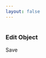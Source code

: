 ```yaml
---
layout: false
---
```


<script setup>
  import pButton from '../button/Button.vue'
  import pPdfViewer from '../pdf-viewer/PdfViewer.vue'
  import pPdfObject from './PdfObject.vue'
  import pPdfObjectAddon from './PdfObjectAddon.vue'
  import pDropzone from '../dropzone/Dropzone.vue'
  import pCheckbox from '../checkbox/Checkbox.vue'
  import pSheet from '../sheet/Sheet.vue'
  import pFormGroup from '../form-group/FormGroup.vue'
  import pInput from '../input/Input.vue'
  import IconClose from '@privyid/persona-icon/vue/close/16.vue'
  import IconEdit from '@privyid/persona-icon/vue/edit/16.vue'
  import { usePreview } from '../cropper/utils/use-preview'
  import { reactive, ref } from 'vue-demi'
  import { withBase } from 'vitepress'

  const scale  = ref(1)
  const file   = ref()
  const debug  = ref(false)
  const src    = usePreview(file, withBase('/assets/pdf/Calibrator-v3.pdf'))

  const items  = reactive([])
  const item   = ref()
  const isEdit = ref(false)


  function createText (text, width, height, bgColor, textColor) {
    return `data:image/svg+xml,<svg height="${height}" width="${width}" xmlns="http://www.w3.org/2000/svg"><rect fill="${encodeURIComponent(bgColor)}" x="0" y="0" height="${height}" width="${width}"></rect><text fill="${encodeURIComponent(textColor)}" dominant-baseline="central" text-anchor="middle" x="50%" y="50%" font-family="sans-serif" font-weight="600">${encodeURIComponent(text)}</text></svg>`
  }

  function add (width = 198, height = 106) {
    items.push({
      _key     : Symbol('ObjectId'),
      src      : createText(`${width}x${height}`, width, height, '#77AB59', '#ffffff'),
      page     : undefined,
      x        : undefined,
      y        : undefined,
      width    : width,
      height   : height,
      resizable: true,
      moveable : true,
    })
  }

  function remove (index) {
    items.splice(index, 1)
  }

  function edit (index) {
    isEdit.value = true
    item.value   = { ...items[index] }
  }

  function save () {
    const index = items.findIndex((i) => i._key === item.value._key)

    if (index > -1) {
      Object.assign(items[index], item.value)

      isEdit.value = false
      item.value   = undefined
    }
  }
</script>

<div class="flex w-full h-full">
  <p-pdf-viewer
    layout="fit"
    :src="src"
    v-model:scale="scale">
    <template #header>
      <div class="flex flex-col gap-2 p-2 md:flex-row md:items-center">
        <p-dropzone accept="application/pdf" v-model="file">
          <template #default="{ browse }">
            <p-button @click="browse" color="info">
              Open Doc
            </p-button>
          </template>
        </p-dropzone>
        <div class="flex items-center px-2 space-x-2 shrink-0">
          <p-checkbox v-model="debug">
            Show Debug
          </p-checkbox>
        </div>
        <div class="flex flex-wrap gap-2 shrink-0 md:flex-nowrap">
          <p-button @click="add(198, 106)">
            Add Signature
          </p-button>
          <p-button @click="add(118.79, 118.79, false)">
            Add E-Metere
          </p-button>
          <p-button @click="add(106, 106)">
            Add Seal
          </p-button>
        </div>
      </div>
    </template>
    <p-pdf-object
      v-for="(item, i) in items"
      :key="item.key"
      v-model:text="item.text"
      v-model:page="item.page"
      v-model:width="item.width"
      v-model:height="item.height"
      v-model:x="item.x"
      v-model:y="item.y"
      :resizable="item.resizable"
      :moveable="item.moveable"
      :debug="debug"
      autofocus
    >
      <img
        class="w-full h-full"
        :width="item.width"
        :height="item.height"
        :src="item.src" />
      <p-pdf-object-addon class="space-y-1">
        <p-button size="sm" icon color="danger" @click="remove(i)">
          <IconClose />
        </p-button>
        <p-button size="sm" icon color="info" @click="edit(i)">
          <IconEdit />
        </p-button>
      </p-pdf-object-addon>
    </p-pdf-object>
  </p-pdf-viewer>
  <p-sheet position="right" v-model="isEdit" style="--p-sheet-size: 400px">
    <div class="flex flex-col h-full p-4">
      <h3 class="mb-6 text-lg font-bold">
        Edit Object
      </h3>
      <div class="flex-grow">
        <p-form-group label="Page">
          <p-input v-model="item.page"/>
        </p-form-group>
        <p-form-group label="Pos X">
          <p-input v-model="item.x"/>
        </p-form-group>
        <p-form-group label="Pos Y">
          <p-input v-model="item.y"/>
        </p-form-group>
        <p-form-group label="Width">
          <p-input v-model="item.width"/>
        </p-form-group>
        <p-form-group label="Height">
          <p-input v-model="item.height"/>
        </p-form-group>
      </div>
      <div class="flex flex-shrink-0">
        <p-button color="info" class="flex-grow" @click="save()">
          Save
        </p-button>
      </div>
    </div>
  </p-sheet>
</div>
